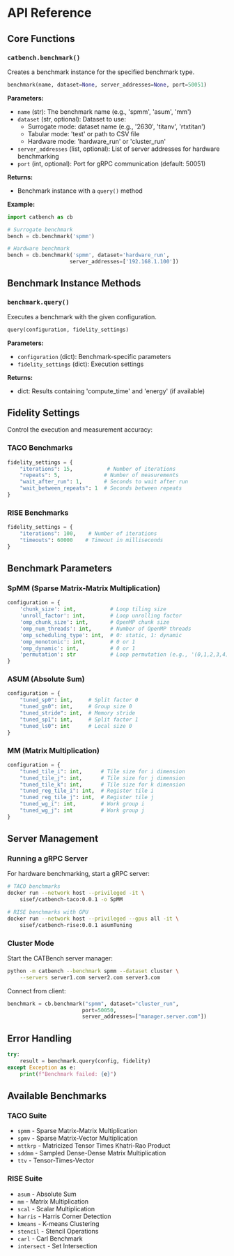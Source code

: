 # API Reference

## Core Functions

### `catbench.benchmark()`

Creates a benchmark instance for the specified benchmark type.

```python
benchmark(name, dataset=None, server_addresses=None, port=50051)
```

**Parameters:**
- `name` (str): The benchmark name (e.g., 'spmm', 'asum', 'mm')
- `dataset` (str, optional): Dataset to use:
  - Surrogate mode: dataset name (e.g., '2630', 'titanv', 'rtxtitan')
  - Tabular mode: 'test' or path to CSV file
  - Hardware mode: 'hardware_run' or 'cluster_run'
- `server_addresses` (list, optional): List of server addresses for hardware benchmarking
- `port` (int, optional): Port for gRPC communication (default: 50051)

**Returns:**
- Benchmark instance with a `query()` method

**Example:**
```python
import catbench as cb

# Surrogate benchmark
bench = cb.benchmark('spmm')

# Hardware benchmark
bench = cb.benchmark('spmm', dataset='hardware_run', 
                    server_addresses=['192.168.1.100'])
```

## Benchmark Instance Methods

### `benchmark.query()`

Executes a benchmark with the given configuration.

```python
query(configuration, fidelity_settings)
```

**Parameters:**
- `configuration` (dict): Benchmark-specific parameters
- `fidelity_settings` (dict): Execution settings

**Returns:**
- dict: Results containing 'compute_time' and 'energy' (if available)

## Fidelity Settings

Control the execution and measurement accuracy:

### TACO Benchmarks
```python
fidelity_settings = {
    "iterations": 15,           # Number of iterations
    "repeats": 5,              # Number of measurements
    "wait_after_run": 1,       # Seconds to wait after run
    "wait_between_repeats": 1  # Seconds between repeats
}
```

### RISE Benchmarks
```python
fidelity_settings = {
    "iterations": 100,    # Number of iterations
    "timeouts": 60000    # Timeout in milliseconds
}
```

## Benchmark Parameters

### SpMM (Sparse Matrix-Matrix Multiplication)
```python
configuration = {
    'chunk_size': int,           # Loop tiling size
    'unroll_factor': int,        # Loop unrolling factor
    'omp_chunk_size': int,       # OpenMP chunk size
    'omp_num_threads': int,      # Number of OpenMP threads
    'omp_scheduling_type': int,  # 0: static, 1: dynamic
    'omp_monotonic': int,        # 0 or 1
    'omp_dynamic': int,          # 0 or 1
    'permutation': str           # Loop permutation (e.g., '(0,1,2,3,4)')
}
```

### ASUM (Absolute Sum)
```python
configuration = {
    "tuned_sp0": int,     # Split factor 0
    "tuned_gs0": int,     # Group size 0
    "tuned_stride": int,  # Memory stride
    "tuned_sp1": int,     # Split factor 1
    "tuned_ls0": int      # Local size 0
}
```

### MM (Matrix Multiplication)
```python
configuration = {
    "tuned_tile_i": int,      # Tile size for i dimension
    "tuned_tile_j": int,      # Tile size for j dimension
    "tuned_tile_k": int,      # Tile size for k dimension
    "tuned_reg_tile_i": int,  # Register tile i
    "tuned_reg_tile_j": int,  # Register tile j
    "tuned_wg_i": int,        # Work group i
    "tuned_wg_j": int         # Work group j
}
```

## Server Management

### Running a gRPC Server

For hardware benchmarking, start a gRPC server:

```bash
# TACO benchmarks
docker run --network host --privileged -it \
    sisef/catbench-taco:0.0.1 -o SpMM

# RISE benchmarks with GPU
docker run --network host --privileged --gpus all -it \
    sisef/catbench-rise:0.0.1 asumTuning
```

### Cluster Mode

Start the CATBench server manager:

```bash
python -m catbench --benchmark spmm --dataset cluster \
    --servers server1.com server2.com server3.com
```

Connect from client:
```python
benchmark = cb.benchmark("spmm", dataset="cluster_run", 
                        port=50050, 
                        server_addresses=["manager.server.com"])
```

## Error Handling

```python
try:
    result = benchmark.query(config, fidelity)
except Exception as e:
    print(f"Benchmark failed: {e}")
```

## Available Benchmarks

### TACO Suite
- `spmm` - Sparse Matrix-Matrix Multiplication
- `spmv` - Sparse Matrix-Vector Multiplication
- `mttkrp` - Matricized Tensor Times Khatri-Rao Product
- `sddmm` - Sampled Dense-Dense Matrix Multiplication
- `ttv` - Tensor-Times-Vector

### RISE Suite
- `asum` - Absolute Sum
- `mm` - Matrix Multiplication
- `scal` - Scalar Multiplication
- `harris` - Harris Corner Detection
- `kmeans` - K-means Clustering
- `stencil` - Stencil Operations
- `carl` - Carl Benchmark
- `intersect` - Set Intersection